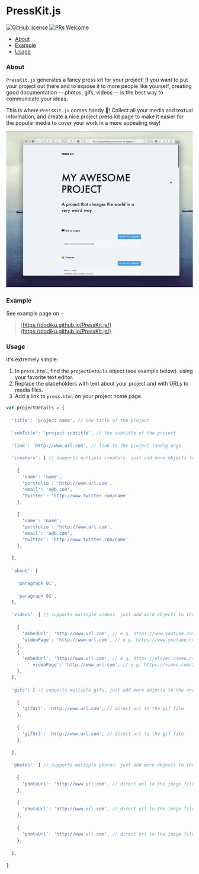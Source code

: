 # PressKit.js

[![GitHub license](https://img.shields.io/github/license/Naereen/StrapDown.js.svg)](https://github.com/Naereen/StrapDown.js/blob/master/LICENSE)
[![PRs Welcome](https://img.shields.io/badge/PRs-welcome-brightgreen.svg?style=flat-square)](http://makeapullrequest.com)

- [About](#about)
- [Example](#example)
- [Usage](#usage)

### About
``PressKit.js`` generates a fancy press kit for your project!
If you want to put your project out there and to expose it to more people like yourself, creating good documentation -- photos, gifs, videos -- is the best way to communicate your ideas.

This is where ``PressKit.js`` comes handy 🙌! Collect all your media and textual information, and create a nice project press kit page to make it easier for the popular media to cover your work in a more appealing way!

![PressKit.js](gifs/demo_gif.gif)

### Example
See example page on -
>  [https://dodiku.github.io/PressKit.js/](https://dodiku.github.io/PressKit.js/)

### Usage
It's extremely simple:
1. In ``press.html``, find the ``projectDetails`` object (see example below). using your favorite text editor.
2. Replace the placeholders with text about your project and with URLs to media files.
3. Add a link to ``press.html`` on your project home page.

```javascript
var projectDetails = {

  'title': 'project name', // the title of the project

  'subTitle': 'project subtitle', // the subtitle of the project

  'link': 'http://www.url.com', // link to the project landig page

  'creators': [ // supports multiple creators. just add more objects to the array

    {
      'name': 'name',
      'portfolio': 'http://www.url.com',
      'email': 'a@b.com',
      'twitter': 'http://www.twitter.com/name'
    },

    {
      'name': 'name',
      'portfolio': 'http://www.url.com',
      'email': 'a@b.com',
      'twitter': 'http://www.twitter.com/name'
    },

  ],

  'about': [

    'paragraph 01',

    'paragraph 02',
  ],

  'videos': [ // supports multiple videos. just add more objects to the array

    {
      'embedUrl': 'http://www.url.com', // e.g. https://www.youtube.com/embed/GjYENsrLLf4
      'videoPage': 'http://www.url.com', // e.g. https://www.youtube.com/watch?v=GjYENsrLLf4
    },
    {
      'embedUrl': 'http://www.url.com', // e.g. https://player.vimeo.com/video/250989990
		' videoPage': 'http://www.url.com', // e.g. https://vimeo.com/250989990
    },
  ],

  'gifs': [ // supports multiple gifs. just add more objects to the array

    {
      'gifUrl': 'http://www.url.com', // direct url to the gif file
    },

    {
      'gifUrl': 'http://www.url.com', // direct url to the gif file
    },

  ],

  'photos': [ // supports multiple photos. just add more objects to the array

    {
      'photoUrl': 'http://www.url.com', // direct url to the image file
    },

    {
      'photoUrl': 'http://www.url.com', // direct url to the image file
    },

    {
      'photoUrl': 'http://www.url.com', // direct url to the image file
    },

  ],

}
```

